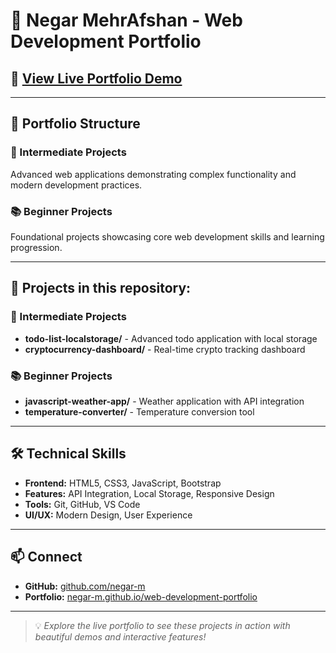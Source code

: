 # 🌟 Negar MehrAfshan - Web Development Portfolio

## 🚀 [View Live Portfolio Demo](https://negar-m.github.io/web-development-portfolio/)

---

## 🎯 Portfolio Structure

### 🚀 Intermediate Projects
Advanced web applications demonstrating complex functionality and modern development practices.

### 📚 Beginner Projects  
Foundational projects showcasing core web development skills and learning progression.

---

## 📁 Projects in this repository:

### 🚀 Intermediate Projects
- **todo-list-localstorage/** - Advanced todo application with local storage
- **cryptocurrency-dashboard/** - Real-time crypto tracking dashboard

### 📚 Beginner Projects  
- **javascript-weather-app/** - Weather application with API integration
- **temperature-converter/** - Temperature conversion tool

---

## 🛠 Technical Skills

- **Frontend:** HTML5, CSS3, JavaScript, Bootstrap
- **Features:** API Integration, Local Storage, Responsive Design
- **Tools:** Git, GitHub, VS Code
- **UI/UX:** Modern Design, User Experience

---

## 📫 Connect

- **GitHub:** [github.com/negar-m](https://github.com/negar-m)
- **Portfolio:** [negar-m.github.io/web-development-portfolio](https://negar-m.github.io/web-development-portfolio)

---

> 💡 *Explore the live portfolio to see these projects in action with beautiful demos and interactive features!*
